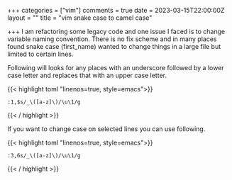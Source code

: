 +++
categories = ["vim"]
comments = true
date = 2023-03-15T22:00:00Z
layout = ""
title = "vim snake case to camel case"

+++
I am refactoring some legacy code and one issue I faced is to change variable naming convention. There is no fix scheme and in many places found snake case (first_name) wanted to change things in a large file but limited to certain lines.

Following will looks for any places with an underscore followed by a lower case letter and replaces that with an upper case letter.

{{< highlight toml  "linenos=true, style=emacs">}}

    :1,$s/_\([a-z]\)/\u\1/g

{{< / highlight >}}


If you want to change case on selected lines you can use following.

{{< highlight toml  "linenos=true, style=emacs">}}

    :3,6s/_\([a-z]\)/\u\1/g

{{< / highlight >}}